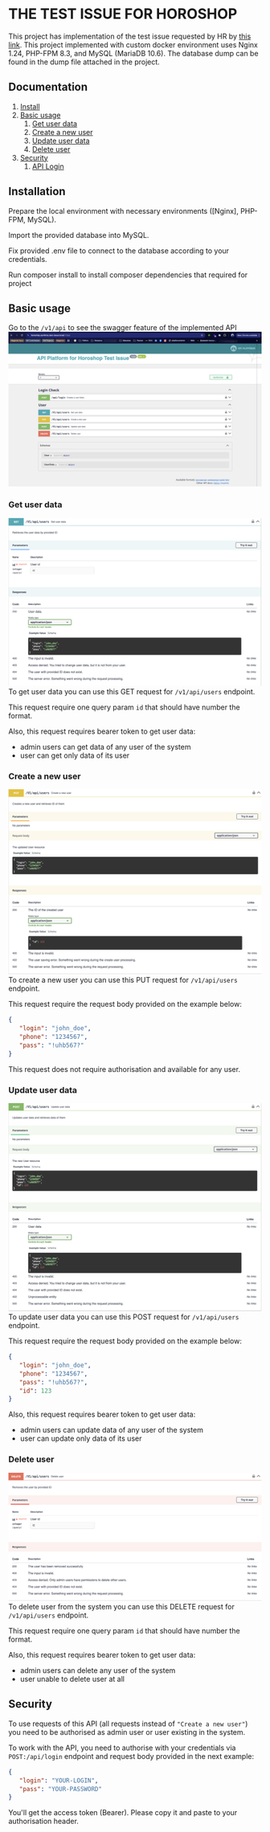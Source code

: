 THE TEST ISSUE FOR HOROSHOP
===========================

This project has implementation of the test issue requested by HR by [this link](https://horoshop.notion.site/API-users-symfony-c57198f3b960411ebee76268f57bf7e6).
This project implemented with custom docker environment uses Nginx 1.24, PHP-FPM 8.3, and MySQL (MariaDB 10.6).
The database dump can be found in the dump file attached in the project.

## Documentation

1. [Install](#installation)
1. [Basic usage](#basic-usage)
    1. [Get user data](#get-user-data)
    1. [Create a new user](#create-a-new-user)
    1. [Update user data](#update-user-data)
    1. [Delete user](#delete-user)
1. [Security](#security)
    1. [API Login](#security)

## Installation
Prepare the local environment with necessary environments ([Nginx], PHP-FPM, MySQL).

Import the provided database into MySQL.

Fix provided .env file to connect to the database according to your credentials.

Run composer install to install composer dependencies that required for project

## Basic usage
Go to the `/v1/api` to see the swagger feature of the implemented API
![The Swagger Ui Main Page](README/pictures/swagger-ui-main-page.png)

### Get user data
![Get User Data (example)](README/pictures/get-request-ui.png)
To get user data you can use this GET request for `/v1/api/users` endpoint.

This request require one query param `id` that should have number the format.

Also, this request requires bearer token to get user data:

  - admin users can get data of any user of the system
  - user can get only data of its user

### Create a new user
![Create a New User (example)](README/pictures/put-request-ui.png)
To create a new user you can use this PUT request for `/v1/api/users` endpoint.

This request require the request body provided on the example below:

```json
{
   "login": "john_doe",
   "phone": "1234567",
   "pass": "!uhb567?"
}
```

This request does not require authorisation and available for any user.

### Update user data
![Update User Data (example)](README/pictures/post-request-ui.png)
To update user data you can use this POST request for `/v1/api/users` endpoint.

This request require the request body provided on the example below:

```json
{
   "login": "john_doe",
   "phone": "1234567",
   "pass": "!uhb567?",
   "id": 123
}
```

Also, this request requires bearer token to get user data:

  - admin users can update data of any user of the system
  - user can update only data of its user

### Delete user
![Delete User (example)](README/pictures/delete-request-ui.png)
To delete user from the system you can use this DELETE request for `/v1/api/users` endpoint.

This request require one query param `id` that should have number the format.

Also, this request requires bearer token to get user data:

- admin users can delete any user of the system
- user unable to delete user at all

## Security
To use requests of this API (all requests instead of `"Create a new user"`) you need to be authorised as admin user or user
existing in the system.

To work with the API, you need to authorise with your credentials via `POST:/api/login` endpoint and request body provided in the next example:

```json
{
   "login": "YOUR-LOGIN",
   "pass": "YOUR-PASSWORD"
}
```

You'll get the access token (Bearer). Please copy it and paste to your authorisation header.
